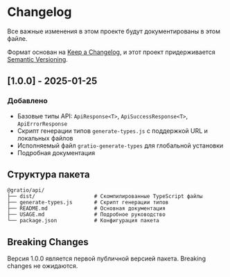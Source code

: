 # Changelog

Все важные изменения в этом проекте будут документированы в этом файле.

Формат основан на [Keep a Changelog](https://keepachangelog.com/ru/1.0.0/),
и этот проект придерживается [Semantic Versioning](https://semver.org/lang/ru/).

## [1.0.0] - 2025-01-25

### Добавлено
- Базовые типы API: `ApiResponse<T>`, `ApiSuccessResponse<T>`, `ApiErrorResponse`
- Скрипт генерации типов `generate-types.js` с поддержкой URL и локальных файлов
- Исполняемый файл `gratio-generate-types` для глобальной установки
- Подробная документация


## Структура пакета

```
@gratio/api/
├── dist/                   # Скомпилированные TypeScript файлы
├── generate-types.js       # Скрипт генерации типов
├── README.md               # Основная документация
├── USAGE.md                # Подробное руководство
└── package.json            # Конфигурация пакета
```

## Breaking Changes

Версия 1.0.0 является первой публичной версией пакета. Breaking changes не ожидаются.
